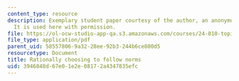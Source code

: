 ```yaml
---
content_type: resource
description: Exemplary student paper courtesy of the author, an anonymous student.
  It is used here with permission.
file: https://ol-ocw-studio-app-qa.s3.amazonaws.com/courses/24-810-topics-in-philosophy-of-science-social-science-fall-2006/3946848d67e01e2e08172a4347835efc_paper_norms.pdf
file_type: application/pdf
parent_uid: 58557806-9a32-28ee-92b3-244b6ce800d5
resourcetype: Document
title: Rationally choosing to follow norms
uid: 3946848d-67e0-1e2e-0817-2a4347835efc
---
```

